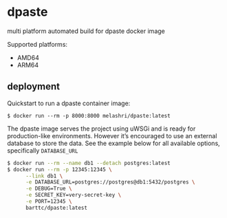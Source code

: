 # dpaste
multi platform automated build for dpaste docker image

Supported platforms:

- AMD64
- ARM64

## deployment 

Quickstart to run a dpaste container image:

```
$ docker run --rm -p 8000:8000 melashri/dpaste:latest
```

The dpaste image serves the project using uWSGi and is ready for 
production-like environments. However it’s encouraged to use an external
 database to store the data. See the example below for all available 
options, specifically `DATABASE_URL`

```bash
$ docker run --rm --name db1 --detach postgres:latest
$ docker run --rm -p 12345:12345 \
      --link db1 \
      -e DATABASE_URL=postgres://postgres@db1:5432/postgres \
      -e DEBUG=True \
      -e SECRET_KEY=very-secret-key \
      -e PORT=12345 \
      barttc/dpaste:latest
```
